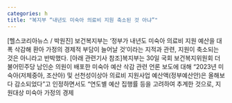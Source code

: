 ```yaml
---
categories: h
title: "복지부 “내년도 미숙아 의료비 지원 축소된 것 아냐”"
---
```

[헬스코리아뉴스 / 박원진] 보건복지부는 ‘정부가 내년도 미숙아 의료비 지원 예산을 대폭 삭감해 환아 가정의 경제적 부담이 늘어날 것’이라는 지적과 관련, 지원이 축소되는 것은 아니라고 반박했다. [아래 관련기사 참조]복지부는 30일 국회 보건복지위원회 더불어민주당 남인순 의원이 배포한 미숙아 예산 삭감 관련 언론 보도에 대해 “2023년 미숙아(저체중아, 조산아) 및 선천성이상아 의료비 지원사업 예산액(정부예산안)은 올해보다 감소되었다”고 인정하면서도 “연도별 예산 집행률 등을 고려하여 추계한 것으로, 지원대상 미숙아 가정의 경제